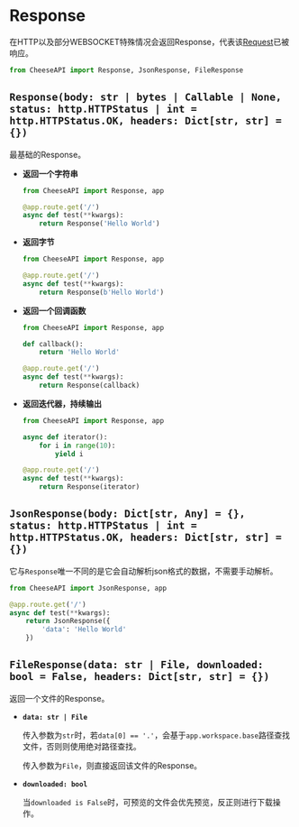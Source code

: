 # **Response**

在HTTP以及部分WEBSOCKET特殊情况会返回Response，代表该[Request](./Request.md)已被响应。

```python
from CheeseAPI import Response, JsonResponse, FileResponse
```

## **`Response(body: str | bytes | Callable | None, status: http.HTTPStatus | int = http.HTTPStatus.OK, headers: Dict[str, str] = {})`**

最基础的Response。

- **返回一个字符串**

    ```python
    from CheeseAPI import Response, app

    @app.route.get('/')
    async def test(**kwargs):
        return Response('Hello World')

- **返回字节**

    ```python
    from CheeseAPI import Response, app

    @app.route.get('/')
    async def test(**kwargs):
        return Response(b'Hello World')
    ```

- **返回一个回调函数**

    ```python
    from CheeseAPI import Response, app

    def callback():
        return 'Hello World'

    @app.route.get('/')
    async def test(**kwargs):
        return Response(callback)
    ```

- **返回迭代器，持续输出**

    ```python
    from CheeseAPI import Response, app

    async def iterator():
        for i in range(10):
            yield i

    @app.route.get('/')
    async def test(**kwargs):
        return Response(iterator)
    ```

## **`JsonResponse(body: Dict[str, Any] = {}, status: http.HTTPStatus | int = http.HTTPStatus.OK, headers: Dict[str, str] = {})`**

它与`Response`唯一不同的是它会自动解析json格式的数据，不需要手动解析。

```python
from CheeseAPI import JsonResponse, app

@app.route.get('/')
async def test(**kwargs):
    return JsonResponse({
        'data': 'Hello World'
    })
```

## **`FileResponse(data: str | File, downloaded: bool = False, headers: Dict[str, str] = {})`**

返回一个文件的Response。

- **`data: str | File`**

    传入参数为`str`时，若`data[0] == '.'`，会基于`app.workspace.base`路径查找文件，否则则使用绝对路径查找。

    传入参数为`File`，则直接返回该文件的Response。

- **`downloaded: bool`**

    当`downloaded is False`时，可预览的文件会优先预览，反正则进行下载操作。
